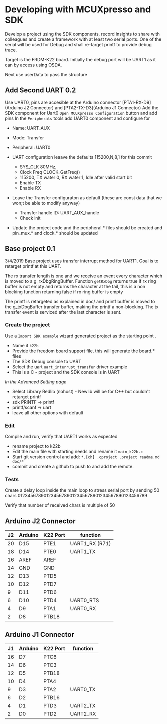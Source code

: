 # Developing with MCUXpresso and SDK
Develop a project using the SDK components, record insights to share with colleagues and create a framework with at least two serial ports. One of the serial will be used for Debug and shall re-target printf to provide debug trace.

Target is the FRDM-K22 board. Initially the debug port will be UART1 as it can by access using OSDA.

Next use userData to pass the structure

## Add Second UART 0.2
Use UART0, pins are accesible at the Arduino connector [PTA1-RX-D9](Arduino J2 Connector) and [PTA2-TX-D3](Arduino J1 Connector)
Add the SDK component for Uart0 `Open MCUXpresso Configuration` button and add pins
In the `Peripherals` tools add UART0 component and configure for
- Name: UART_AUX
- Mode:	Transfer
- Peripheral:	UART0
- UART configuration leaave the defaults 115200,N,8,1 for this commit
	+ SYS_CLK 80MHz, 
	+ Clock Freq CLOCK_GetFreq()  
	+ 115200, TX water 0, RX water 1, Idle after valid start bit
	+ Enable TX
	+ Enable RX
- Leave the Transfer configuraton as default (these are const data that we won;t be able to modify anyway)
	+ Transfer handle ID:	UART_AUX_handle
	+ Check init 

- Update the project code and the peripheral.* files should be created and pin_mux.* and clock.* should be updated 











## Base project 0.1 
3/4/2019
Base project uses transfer interrupt method for UART1. Goal is to retarget printf at this UART.

The rx transfer length is one and we receive an event every character which is moved to a g_rxDbgRingBuffer.
Function `getRxDbg` returns true if rx ring buffer is not empty and returns the character at the tail, this is 
a non blocking function returning false if rx ring buffer is empty
 
The printf is retargeted as explained in doc/ and printf buffer is moved to the g_txDbgBuffer transfer buffer, 
making the printf a non-blocking. The tx transfer event is serviced after the last character is sent.

### Create the project
Use a `Import SDK example` wizard generated project as the starting point .
- Name it `k22b`
- Provide the freedom board support file, this will generate the board.* files
- The SDK Debug console to UART
- Select the uart `uart_interrupt_transfer` driver example 
- This is a C - project and the SDK console is in UART

_In the Advanced Setting page_
- Select Library Redlib (nohost)  - Newlib will be for C++ but couldn't retarget printf
- sdk PRINTF -> printf
- printf/scanf -> uart
- leave all other options with default

### Edit 
Compile and run, verify that UART1 works as expected
- rename project to k22b
- Edit the main file with starting needs and rename it `main_k22b.c` 
- Start git version control and add: `*.[ch] .cproject .project readme.md doc/*`
- commit and create a github to push to and add the remote.

### Tests
Create a delay loop inside the main loop to stress serial port by sending 50 chars
01234567890123456789012345678901234567890123456789

Verify that number of received chars is multiple of 50

## Arduino J2 Connector
J2 	| Arduino | K22 Port | function
---|---|---|---
20 	| D15 	| PTE1 	| UART1_RX	(R71) 
18 	| D14 	| PTE0 	| UART1_TX
16	| AREF 	| AREF 	| 
14	| GND 	| GND  	| 
12	| D13 	| PTD5 	| 
10	| D12 	| PTD7 	| 
9		| D11 	| PTD6 	| 
6		| D10 	| PTD4 	| UART0_RTS
4		| D9 		| PTA1 	| UART0_RX
2		| D8 		| PTB18	| 

## Arduino J1 Connector
J1 	| Arduino | K22 Port | function
---|---|---|---
16	| D7 	| PTC6 	| 
14	| D6 	| PTC3 	| 
12	| D5 	| PTB18 | 
10	| D4 	| PTA4	| 
9		| D3 	| PTA2 	| UART0_TX
6		| D2 	| PTB16	| 
4		| D1 	| PTD3 	| UART2_TX
2		| D0 	| PTD2	| UART2_RX

